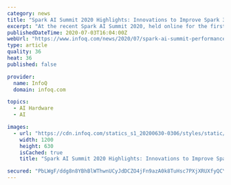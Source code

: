 ```yaml
---
category: news
title: "Spark AI Summit 2020 Highlights: Innovations to Improve Spark 3.0 Performance"
excerpt: "At the recent Spark AI Summit 2020, held online for the first time, some highlights were innovations to improve Apache Spark 3.0 performance, including optimizations for Spark SQL, and GPU acceleration."
publishedDateTime: 2020-07-03T16:04:00Z
webUrl: "https://www.infoq.com/news/2020/07/spark-ai-summit-performance-gpu/"
type: article
quality: 36
heat: 36
published: false

provider:
  name: InfoQ
  domain: infoq.com

topics:
  - AI Hardware
  - AI

images:
  - url: "https://cdn.infoq.com/statics_s1_20200630-0306/styles/static/images/logo/logo-big.jpg"
    width: 1200
    height: 630
    isCached: true
    title: "Spark AI Summit 2020 Highlights: Innovations to Improve Spark 3.0 Performance"

secured: "PbLWgF/ddg8n8YBhBlWThwnUCyJdDCZO4jFn9azA0k8TuHsc7PXjXRUXfyQCYdsqilDQCqaHmEpsdkwohUPYU6sxE/yL/rKg/52j3abfKPZGR87mhX5/3cJnjRJy07lNxw8hv6dhcJmUXiBsUW4nbkATtDLDgr6ZN52ykTD7vkH/oJoP2rw1kgLAGL+FbGJHnU2fMdd1pysjxjzWGJZkegboORVS2FfJIGYEz1K63gIzxDxYl2CdA9uD4cbp/En5Xhce7qy9cKAWu+vlUXupfQkG13ZE7kKA88iaj4/NQV95eODeYuWUqDwh1dCVmRW+6zphRMJadHJKouw1poQvmA==;8RQhQm1z6Zax2flJ2Fe5jw=="
---
```


